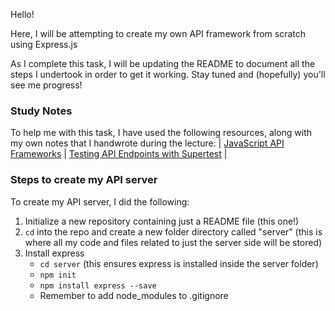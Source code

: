 Hello!

Here, I will be attempting to create my own API framework from scratch using Express.js

As I complete this task, I will be updating the README to document all the steps I undertook in order to get it working.  Stay tuned and (hopefully) you'll see me progress!

### Study Notes
To help me with this task, I have used the following resources, along with my own notes that I handwrote during the lecture:
| [JavaScript API Frameworks](https://github.com/getfutureproof/fp_guides_wiki/wiki/JavaScript-API-Frameworks) | [Testing API Endpoints with Supertest](https://github.com/getfutureproof/fp_guides_wiki/wiki/API-Endpoint-Testing-with-Supertest) |

### Steps to create my API server
To create my API server, I did the following:
1. Initialize a new repository containing just a README file (this one!)
2. `cd` into the repo and create a new folder directory called "server" (this is where all my code and files related to just the server side will be stored)
3. Install express
    - `cd server` (this ensures express is installed inside the server folder)
    - `npm init`
    - `npm install express --save`
    - Remember to add node_modules to .gitignore
